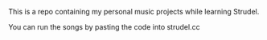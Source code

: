 This is a repo containing my personal music projects while learning Strudel.

You can run the songs by pasting the code into strudel.cc

